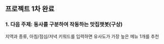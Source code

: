 ## 프로젝트 1차 완료

### 1. 다음 주제: 동사를 구분하여 작동하는 맛집챗봇(구상)
<p>
지역과 종류, 아침/점심/저녁 키워드를 입력하면 유사도가 가장 높은 메뉴 1개를 추천
</p>
